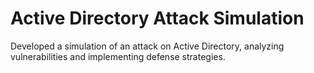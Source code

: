 # Active Directory Attack Simulation
Developed a simulation of an attack on Active Directory, analyzing vulnerabilities and implementing defense strategies.
